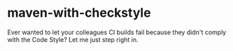 # maven-with-checkstyle
Ever wanted to let your colleagues CI builds fail because they didn't comply with the Code Style? Let me just step right in.
